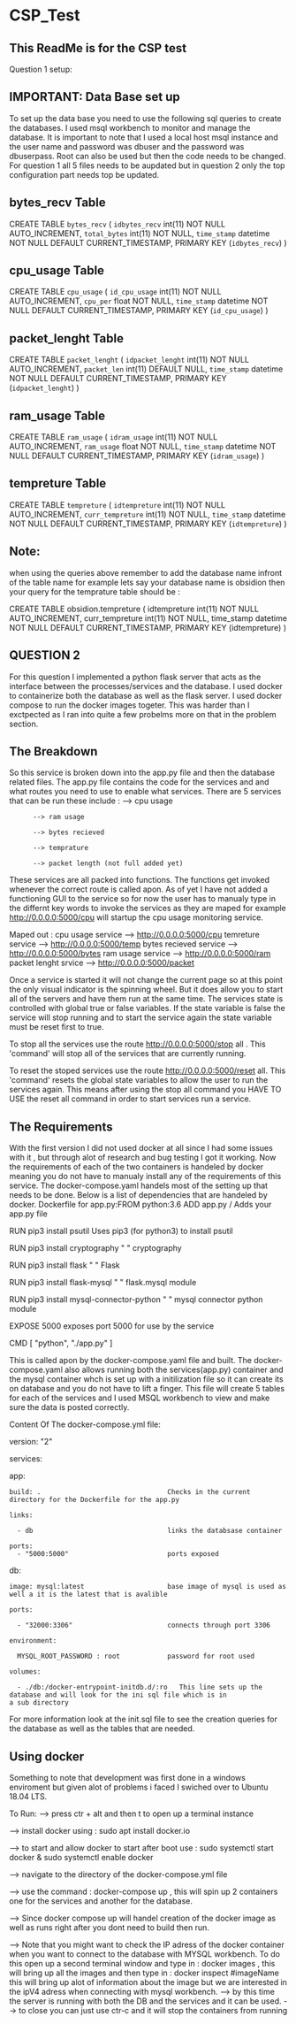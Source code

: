 # CSP_Test
This ReadMe is for the CSP test
-------------------------------
Question 1 setup:

IMPORTANT: Data Base set up
----------------------------
To set up the data base you need to use the following sql queries to create the databases.
I used msql workbench to monitor and manage the database.
It is important to note that I used a local host msql instance and the user name and password was dbuser and the password was dbuserpass.
Root can also be used but then the code needs to be changed.
For question 1 all 5 files needs to be aupdated but in question 2 only the top configuration part needs top be updated.



bytes_recv Table
---------------------------
CREATE TABLE `bytes_recv` (
  `idbytes_recv` int(11) NOT NULL AUTO_INCREMENT,
  `total_bytes` int(11) NOT NULL,
  `time_stamp` datetime NOT NULL DEFAULT CURRENT_TIMESTAMP,
  PRIMARY KEY (`idbytes_recv`)
) 


cpu_usage Table
----------------
CREATE TABLE `cpu_usage` (
  `id_cpu_usage` int(11) NOT NULL AUTO_INCREMENT,
  `cpu_per` float NOT NULL,
  `time_stamp` datetime NOT NULL DEFAULT CURRENT_TIMESTAMP,
  PRIMARY KEY (`id_cpu_usage`)
) 


packet_lenght Table
-------------------
CREATE TABLE `packet_lenght` (
  `idpacket_lenght` int(11) NOT NULL AUTO_INCREMENT,
  `packet_len` int(11) DEFAULT NULL,
  `time_stamp` datetime NOT NULL DEFAULT CURRENT_TIMESTAMP,
  PRIMARY KEY (`idpacket_lenght`)
) 

ram_usage Table
----------------
CREATE TABLE `ram_usage` (
  `idram_usage` int(11) NOT NULL AUTO_INCREMENT,
  `ram_usage` float NOT NULL,
  `time_stamp` datetime NOT NULL DEFAULT CURRENT_TIMESTAMP,
  PRIMARY KEY (`idram_usage`)
) 

tempreture Table
-----------------
CREATE TABLE `tempreture` (
  `idtempreture` int(11) NOT NULL AUTO_INCREMENT,
  `curr_tempreture` int(11) NOT NULL,
  `time_stamp` datetime NOT NULL DEFAULT CURRENT_TIMESTAMP,
  PRIMARY KEY (`idtempreture`)
) 

Note:
------------------
when using the queries above remember to add the database name infront of the table name for example lets say your database name is obsidion then your query for the temprature table should be :

CREATE TABLE obsidion.tempreture ( idtempreture int(11) NOT NULL AUTO_INCREMENT, curr_tempreture int(11) NOT NULL, time_stamp datetime NOT NULL DEFAULT CURRENT_TIMESTAMP, PRIMARY KEY (idtempreture) )


QUESTION 2
------------------

For this question I implemented a python flask server that acts as the interface between the processes/services and the database. I used docker to containerize both the database as well as the flask server. I used docker compose to run the docker images togeter. This was harder than I exctpected as I ran into quite a few probelms more on that in the problem section.

The Breakdown
--------------
So this service is broken down into the app.py file and then the database related files. The app.py file contains the code for the services and and what routes you need to use to enable what services. There are 5 services that can be run these include : 
          --> cpu usage
          
          --> ram usage
          
          --> bytes recieved
          
          --> temprature
          
          --> packet length (not full added yet)

These services are all packed into functions. The functions get invoked whenever the correct route is called apon. As of yet I have not added a functioning GUI to the service so for now the user has to manualy type in the differnt key words to invoke the services as they are maped for example http://0.0.0.0:5000/cpu will startup the cpu usage monitoring service.

Maped out :
  cpu usage service --> http://0.0.0.0:5000/cpu
  temreture service --> http://0.0.0.0:5000/temp
  bytes recieved service --> http://0.0.0.0:5000/bytes
  ram usage service --> http://0.0.0.0:5000/ram
  packet lenght srvice --> http://0.0.0.0:5000/packet
  
Once a service is started it will not change the current page so at this point the only visual indicator is the spinning wheel. But it does allow you to start all of the servers and have them run at the same time. The services state is controlled with global true or false variables. If the state variable is false the service will stop running and to start the service again the state variable must be reset first to true.

To stop all the services use the route http://0.0.0.0:5000/stop all . This 'command' will stop all of the services that are currently running.

To reset the stoped services use the route http://0.0.0.0:5000/reset all. This 'command' resets the global state variables to allow the user to run the services again. This means after using the stop all command you HAVE TO USE the reset all command in order to start services run a service.

The Requirements
-----------------
With the first version I did not used docker at all since I had some issues with it , but through alot of research and bug testing I got it working. Now the requirements of each of the two containers is handeled by docker meaning you do not have to manualy install any of the requirements of this service. The docker-compose.yaml  handels most of the setting up that needs to be done. 
Below is a list of dependencies that are handeled by docker.
Dockerfile for app.py:FROM python:3.6
  ADD app.py /                                 Adds your app.py file

  RUN pip3 install psutil                      Uses pip3 (for python3) to install psutil 

  RUN pip3 install cryptography                "                    "             cryptography

  RUN pip3 install flask                       "                    "             Flask

  RUN pip3 install flask-mysql                 "                    "             flask.mysql module

  RUN pip3 install mysql-connector-python      "                    "             mysql connector python module



  EXPOSE  5000                                 exposes port 5000 for use by the service

  CMD [ "python", "./app.py" ]                 
  
This is called apon by the docker-compose.yaml file and built. The docker-compose.yaml also allows running both the services(app.py) container and the mysql container whch is set up with a initilization file so it can create its on database and you do not have to lift a finger. This file will create 5 tables for each of the services and I used MSQL workbench to view and make sure the data is posted correctly.

Content Of The docker-compose.yml file:

version: "2"

services:

  app:
  
    build: .                                Checks in the current directory for the Dockerfile for the app.py
    
    links:
    
      - db                                  links the databsase container
      
    ports:
      - "5000:5000"                         ports exposed

  db:
  
    image: mysql:latest                     base image of mysql is used as well a it is the latest that is avalible
    
    ports:
    
      - "32000:3306"                        connects through port 3306
      
    environment:
    
      MYSQL_ROOT_PASSWORD : root            password for root used 
      
    volumes:
    
      - ./db:/docker-entrypoint-initdb.d/:ro   This line sets up the database and will look for the ini sql file which is in                                                a sub directory
For more information look at the init.sql file to see the creation queries for the database as well as the tables that are needed.

Using docker
------------
Something to note that development was first done in a windows enviroment but given alot of problems i faced I swiched over to Ubuntu 18.04 LTS. 

To Run:
  --> press ctr + alt and then t to open up a terminal instance 
  
  --> install docker using : sudo apt install docker.io
  
  --> to start and allow docker to start after boot use : sudo systemctl start docker & sudo systemctl enable docker
  
  --> navigate to the directory of the docker-compose.yml file
  
  --> use the command : docker-compose up , this will spin up 2 containers one for the services and another for the database.
  
  --> Since docker compose up will handel creation of the docker image as well as runs right after you dont need to build then run.
  
  --> Note that you might want to check the IP adress of the docker container when you want to connect to the database with MYSQL workbench. To do this open up a second terminal window and type in : docker images , this will bring up all the images and then type in : docker inspect #imageName this will bring up alot of information about the image but we are interested in the ipV4 adress when connecting with mysql workbench. 
  --> by this time the server is running with both the DB and the services and it can be used.
  --> to close you can just use ctr-c and it will stop the containers from running
      
  







